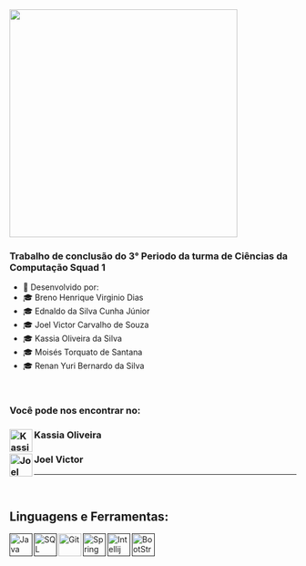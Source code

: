 <img align="center" width="400" src="https://unifg.edu.br/wp-content/themes/v02/assets/img/build/unifg-marca.930699f9.png" />


### Trabalho de conclusão do 3° Periodo da turma de Ciências da Computação Squad 1 

- :rocket: Desenvolvido por:  
- :mortar_board: Breno Henrique Virginio Dias
- :mortar_board: Ednaldo da Silva Cunha Júnior
- :mortar_board: Joel Victor Carvalho de Souza
- :mortar_board: Kassia Oliveira da Silva
- :mortar_board: Moisés Torquato de Santana
- :mortar_board: Renan Yuri Bernardo da Silva

<br />


### Você pode nos encontrar no: 
### Kassia Oliveira [<img align="left" alt="Kassia Oliveira da Silva | Github" width="40px" src="https://cdn4.iconfinder.com/data/icons/social-media-logos-6/512/71-github-512.png" />][github_kassia]
### Joel Victor [<img align="left" alt="Joel Victor | Github" width="40px" src="https://cdn4.iconfinder.com/data/icons/social-media-logos-6/512/71-github-512.png" />][github_victor]


---
<br>

## Linguagens e Ferramentas:

<div>
  <a href=""> 
    <img align="left" alt="Java" width="40px" src="https://cdn4.iconfinder.com/data/icons/logos-and-brands/512/181_Java_logo_logos-256.png" /> 
  </a>
  <a href="">
    <img align="left" alt="SQL" width="40px" src="https://cdn1.iconfinder.com/data/icons/hawcons/32/699166-icon-89-document-file-sql-256.png" />
  </a>
  <a src="">
       <img align="left" alt="Git" width="40px" src="https://cdn3.iconfinder.com/data/icons/social-media-2169/24/social_media_social_media_logo_git-256.png" />
    </a>
  <a href="">
    <img align="left" alt="Spring" width="40px" src="https://spring.io/images/projects/spring-edf462fec682b9d48cf628eaf9e19521.svg" />
  </a>
  <a href="">
       <img align="left" alt="Intellij" width="40px" src="https://blog.jetbrains.com/wp-content/uploads/2019/08/logo.png" />
    </a>
    <a href="">
       <img align="left" alt="BootStrap" width="40px" src="https://getbootstrap.com.br/docs/4.1/assets/img/bootstrap-stack.png" />
    </a>
    
  
<div/>
  
 <br/><br/>


 
[github_kassia]: https://github.com/KassiaOliveira
[github_victor]:https://github.com/victordev1

